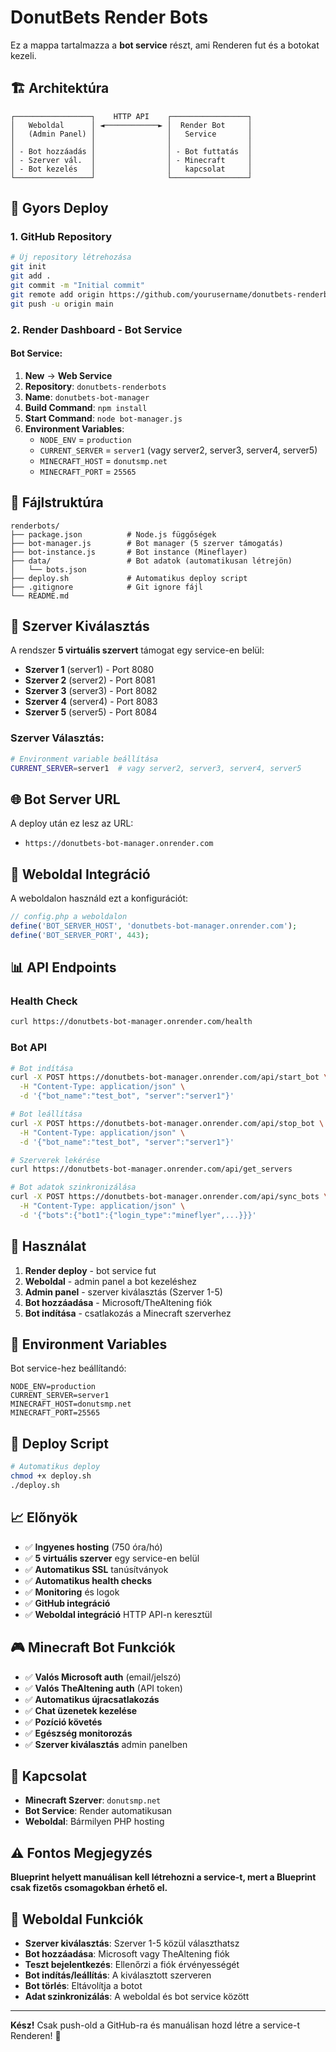 # DonutBets Render Bots

Ez a mappa tartalmazza a **bot service** részt, ami Renderen fut és a botokat kezeli.

## 🏗️ **Architektúra**

```
┌─────────────────┐    HTTP API    ┌─────────────────┐
│   Weboldal      │ ◄────────────► │  Render Bot     │
│   (Admin Panel) │                │   Service       │
│                 │                │                 │
│ - Bot hozzáadás │                │ - Bot futtatás  │
│ - Szerver vál.  │                │ - Minecraft     │
│ - Bot kezelés   │                │   kapcsolat     │
└─────────────────┘                └─────────────────┘
```

## 🚀 Gyors Deploy

### **1. GitHub Repository**
```bash
# Új repository létrehozása
git init
git add .
git commit -m "Initial commit"
git remote add origin https://github.com/yourusername/donutbets-renderbots.git
git push -u origin main
```

### **2. Render Dashboard - Bot Service**

#### **Bot Service:**
1. **New** → **Web Service**
2. **Repository**: `donutbets-renderbots`
3. **Name**: `donutbets-bot-manager`
4. **Build Command**: `npm install`
5. **Start Command**: `node bot-manager.js`
6. **Environment Variables**:
   - `NODE_ENV` = `production`
   - `CURRENT_SERVER` = `server1` (vagy server2, server3, server4, server5)
   - `MINECRAFT_HOST` = `donutsmp.net`
   - `MINECRAFT_PORT` = `25565`

## 📁 Fájlstruktúra

```
renderbots/
├── package.json          # Node.js függőségek
├── bot-manager.js        # Bot manager (5 szerver támogatás)
├── bot-instance.js       # Bot instance (Mineflayer)
├── data/                 # Bot adatok (automatikusan létrejön)
│   └── bots.json
├── deploy.sh             # Automatikus deploy script
├── .gitignore            # Git ignore fájl
└── README.md
```

## 🔧 Szerver Kiválasztás

A rendszer **5 virtuális szervert** támogat egy service-en belül:

- **Szerver 1** (server1) - Port 8080
- **Szerver 2** (server2) - Port 8081  
- **Szerver 3** (server3) - Port 8082
- **Szerver 4** (server4) - Port 8083
- **Szerver 5** (server5) - Port 8084

### **Szerver Választás:**
```bash
# Environment variable beállítása
CURRENT_SERVER=server1  # vagy server2, server3, server4, server5
```

## 🌐 Bot Server URL

A deploy után ez lesz az URL:
- `https://donutbets-bot-manager.onrender.com`

## 🔗 Weboldal Integráció

A weboldalon használd ezt a konfigurációt:

```php
// config.php a weboldalon
define('BOT_SERVER_HOST', 'donutbets-bot-manager.onrender.com');
define('BOT_SERVER_PORT', 443);
```

## 📊 API Endpoints

### **Health Check**
```bash
curl https://donutbets-bot-manager.onrender.com/health
```

### **Bot API**
```bash
# Bot indítása
curl -X POST https://donutbets-bot-manager.onrender.com/api/start_bot \
  -H "Content-Type: application/json" \
  -d '{"bot_name":"test_bot", "server":"server1"}'

# Bot leállítása
curl -X POST https://donutbets-bot-manager.onrender.com/api/stop_bot \
  -H "Content-Type: application/json" \
  -d '{"bot_name":"test_bot", "server":"server1"}'

# Szerverek lekérése
curl https://donutbets-bot-manager.onrender.com/api/get_servers

# Bot adatok szinkronizálása
curl -X POST https://donutbets-bot-manager.onrender.com/api/sync_bots \
  -H "Content-Type: application/json" \
  -d '{"bots":{"bot1":{"login_type":"mineflyer",...}}}'
```

## 🎯 Használat

1. **Render deploy** - bot service fut
2. **Weboldal** - admin panel a bot kezeléshez
3. **Admin panel** - szerver kiválasztás (Szerver 1-5)
4. **Bot hozzáadása** - Microsoft/TheAltening fiók
5. **Bot indítása** - csatlakozás a Minecraft szerverhez

## 🔧 Environment Variables

Bot service-hez beállítandó:
```
NODE_ENV=production
CURRENT_SERVER=server1
MINECRAFT_HOST=donutsmp.net
MINECRAFT_PORT=25565
```

## 🚀 Deploy Script

```bash
# Automatikus deploy
chmod +x deploy.sh
./deploy.sh
```

## 📈 Előnyök

- ✅ **Ingyenes hosting** (750 óra/hó)
- ✅ **5 virtuális szerver** egy service-en belül
- ✅ **Automatikus SSL** tanúsítványok
- ✅ **Automatikus health checks**
- ✅ **Monitoring** és logok
- ✅ **GitHub integráció**
- ✅ **Weboldal integráció** HTTP API-n keresztül

## 🎮 Minecraft Bot Funkciók

- ✅ **Valós Microsoft auth** (email/jelszó)
- ✅ **Valós TheAltening auth** (API token)
- ✅ **Automatikus újracsatlakozás**
- ✅ **Chat üzenetek kezelése**
- ✅ **Pozíció követés**
- ✅ **Egészség monitorozás**
- ✅ **Szerver kiválasztás** admin panelben

## 🔗 Kapcsolat

- **Minecraft Szerver**: `donutsmp.net`
- **Bot Service**: Render automatikusan
- **Weboldal**: Bármilyen PHP hosting

## ⚠️ Fontos Megjegyzés

**Blueprint helyett manuálisan kell létrehozni a service-t, mert a Blueprint csak fizetős csomagokban érhető el.**

## 🎯 Weboldal Funkciók

- **Szerver kiválasztás**: Szerver 1-5 közül választhatsz
- **Bot hozzáadása**: Microsoft vagy TheAltening fiók
- **Teszt bejelentkezés**: Ellenőrzi a fiók érvényességét
- **Bot indítás/leállítás**: A kiválasztott szerveren
- **Bot törlés**: Eltávolítja a botot
- **Adat szinkronizálás**: A weboldal és bot service között

---

**Kész!** Csak push-old a GitHub-ra és manuálisan hozd létre a service-t Renderen! 🚀 